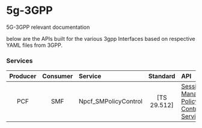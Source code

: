# 5g-3GPP
5G-3GPP relevant documentation

below are the APIs built for the various 3gpp Interfaces based on respective YAML files from 3GPP.

### Services <a name="5GServices"></a>
| Producer | Consumer | Service | Standard | API |
|:--------:|:--------:|:--------|:--------:|:----|
|      PCF           | SMF          | Npcf_SMPolicyControl      | [TS 29.512]  | [Session Management Policy Control Service](https://editor.swagger.io/?url=https://github.com/cristiandragota/5g-3GPP/blob/main/APIs/TS29512_Npcf_SMPolicyControl.yaml) |

